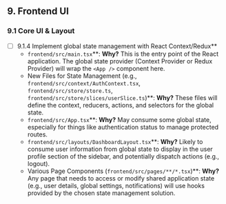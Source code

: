 ## 9. Frontend UI

### 9.1 Core UI & Layout

- [ ] 9.1.4 Implement global state management with React Context/Redux**
    - `frontend/src/main.tsx`**: **Why?** This is the entry point of the React application. The global state provider (Context Provider or Redux Provider) will wrap the `<App />` component here.
    - New Files for State Management (e.g., `frontend/src/context/AuthContext.tsx`, `frontend/src/store/store.ts`, `frontend/src/store/slices/userSlice.ts`)**: **Why?** These files will define the context, reducers, actions, and selectors for the global state.
    - `frontend/src/App.tsx`**: **Why?** May consume some global state, especially for things like authentication status to manage protected routes.
    - `frontend/src/layouts/DashboardLayout.tsx`**: **Why?** Likely to consume user information from global state to display in the user profile section of the sidebar, and potentially dispatch actions (e.g., logout).
    - Various Page Components (`frontend/src/pages/**/*.tsx`)**: **Why?** Any page that needs to access or modify shared application state (e.g., user details, global settings, notifications) will use hooks provided by the chosen state management solution.


